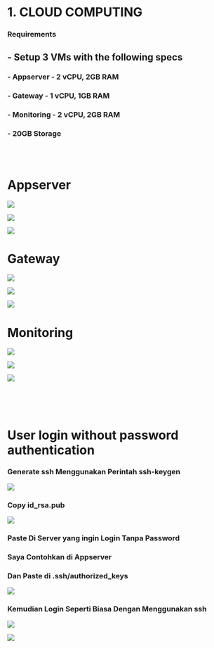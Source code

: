 # 1. CLOUD COMPUTING



### Requirements<br>
## - Setup 3 VMs with the following specs<br>
   ### - Appserver - 2 vCPU, 2GB RAM<br>
   ### - Gateway - 1 vCPU, 1GB RAM<br>
   ### - Monitoring - 2 vCPU, 2GB RAM<br>
### - 20GB Storage<br>

<br>
<br>

# Appserver

![](https://github.com/Angga6699/Devops/blob/master/Final%20Task/Poto%20Final%20Task/81.jpg)

![](https://github.com/Angga6699/Devops/blob/master/Final%20Task/Poto%20Final%20Task/82.jpg)

![](https://github.com/Angga6699/Devops/blob/master/Final%20Task/Poto%20Final%20Task/89.jpg)

# Gateway

![](https://github.com/Angga6699/Devops/blob/master/Final%20Task/Poto%20Final%20Task/83.jpg)

![](https://github.com/Angga6699/Devops/blob/master/Final%20Task/Poto%20Final%20Task/84.jpg)

![](https://github.com/Angga6699/Devops/blob/master/Final%20Task/Poto%20Final%20Task/88.jpg)

# Monitoring

![](https://github.com/Angga6699/Devops/blob/master/Final%20Task/Poto%20Final%20Task/85.jpg)

![](https://github.com/Angga6699/Devops/blob/master/Final%20Task/Poto%20Final%20Task/86.jpg)

![](https://github.com/Angga6699/Devops/blob/master/Final%20Task/Poto%20Final%20Task/87.jpg)

<br>
<br>
<br>

# User login without password authentication

### Generate ssh Menggunakan Perintah ssh-keygen

![](https://github.com/Angga6699/Devops/blob/master/Final%20Task/Poto%20Final%20Task/5.png)

### Copy id_rsa.pub

![](https://github.com/Angga6699/Devops/blob/master/Final%20Task/Poto%20Final%20Task/1.png)

### Paste Di Server yang ingin Login Tanpa Password<br>

### Saya Contohkan di Appserver<br>

### Dan Paste di .ssh/authorized_keys

![](https://github.com/Angga6699/Devops/blob/master/Final%20Task/Poto%20Final%20Task/2.png)

### Kemudian Login Seperti Biasa Dengan Menggunakan ssh

![](https://github.com/Angga6699/Devops/blob/master/Final%20Task/Poto%20Final%20Task/3.png)

![](https://github.com/Angga6699/Devops/blob/master/Final%20Task/Poto%20Final%20Task/4.png)
